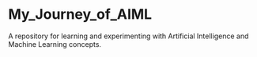# My_Journey_of_AIML
A repository for learning and experimenting with Artificial Intelligence and Machine Learning concepts.
